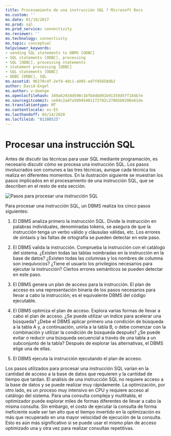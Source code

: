 ```yaml
---
title: Procesamiento de una instrucción SQL ? Microsoft Docs
ms.custom: ''
ms.date: 01/19/2017
ms.prod: sql
ms.prod_service: connectivity
ms.reviewer: ''
ms.technology: connectivity
ms.topic: conceptual
helpviewer_keywords:
- sending SQL statements to DBMS [ODBC]
- SQL statements [ODBC], processing
- SQL [ODBC], processing statements
- statement processing [ODBC]
- SQL statements [ODBC]
- ODBC [ODBC], SQL
ms.assetid: 96270c4f-2efd-4dc1-a985-ed7fd5658db2
author: David-Engel
ms.author: v-daenge
ms.openlocfilehash: 349a62034d598c1bfb44b891b91359d5ff184b7e
ms.sourcegitcommit: ce94c2ad7a50945481172782c270b5b0206e61de
ms.translationtype: MT
ms.contentlocale: es-ES
ms.lasthandoff: 04/14/2020
ms.locfileid: "81280525"
---
```

# <a name="processing-a-sql-statement"></a>Procesar una instrucción SQL
Antes de discutir las técnicas para usar SQL mediante programación, es necesario discutir cómo se procesa una instrucción SQL. Los pasos involucrados son comunes a las tres técnicas, aunque cada técnica los realiza en diferentes momentos. En la ilustración siguiente se muestran los pasos implicados en el procesamiento de una instrucción SQL, que se describen en el resto de esta sección.  
  
 ![Pasos para procesar una instrucción SQL](../../odbc/reference/media/pr01.gif "pr01")  
  
 Para procesar una instrucción SQL, un DBMS realiza los cinco pasos siguientes:  
  
1.  El DBMS analiza primero la instrucción SQL. Divide la instrucción en palabras individuales, denominadas tokens, se asegura de que la instrucción tenga un verbo válido y cláusulas válidas, etc. Los errores de sintaxis y las faltas de ortografía se pueden detectar en este paso.  
  
2.  El DBMS valida la instrucción. Comprueba la instrucción con el catálogo del sistema. ¿Existen todas las tablas nombradas en la instrucción en la base de datos? ¿Existen todas las columnas y los nombres de columna son inequívocos? ¿Tiene el usuario los privilegios necesarios para ejecutar la instrucción? Ciertos errores semánticos se pueden detectar en este paso.  
  
3.  El DBMS genera un plan de acceso para la instrucción. El plan de acceso es una representación binaria de los pasos necesarios para llevar a cabo la instrucción; es el equivalente DBMS del código ejecutable.  
  
4.  El DBMS optimiza el plan de acceso. Explora varias formas de llevar a cabo el plan de acceso. ¿Se puede utilizar un índice para acelerar una búsqueda? ¿Debe el DBMS aplicar primero una condición de búsqueda a la tabla A y, a continuación, unirla a la tabla B, o debe comenzar con la combinación y utilizar la condición de búsqueda después? ¿Se puede evitar o reducir una búsqueda secuencial a través de una tabla a un subconjunto de la tabla? Después de explorar las alternativas, el DBMS elige una de ellas.  
  
5.  El DBMS ejecuta la instrucción ejecutando el plan de acceso.  
  
 Los pasos utilizados para procesar una instrucción SQL varían en la cantidad de acceso a la base de datos que requieren y la cantidad de tiempo que tardan. El análisis de una instrucción SQL no requiere acceso a la base de datos y se puede realizar muy rápidamente. La optimización, por otro lado, es un proceso muy intensivo en CPU y requiere acceso al catálogo del sistema. Para una consulta compleja y multitabla, el optimizador puede explorar miles de formas diferentes de llevar a cabo la misma consulta. Sin embargo, el costo de ejecutar la consulta de forma ineficiente suele ser tan alto que el tiempo invertido en la optimización es más que recuperado en una mayor velocidad de ejecución de la consulta. Esto es aún más significativo si se puede usar el mismo plan de acceso optimizado una y otra vez para realizar consultas repetitivas.
